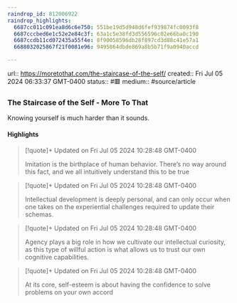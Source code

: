 ```yaml
---
raindrop_id: 812006922
raindrop_highlights:
  6687cc011c091ea8d6c6e750: 551be19d5d948d6fef939874fc0093f8
  6687cccbed6e1c52e2e84c3f: 63a1c5e38fd3d556596c02e66ba0c190
  6687ccdb11cd072435a55f4e: 8f90058596db28f897cd3d88c41e57a1
  6688032025867f21f0081e96: 9495864dbde869a8b5b71f9a0940accd

---
```


url:: https://moretothat.com/the-staircase-of-the-self/
created:: Fri Jul 05 2024 06:33:37 GMT-0400
status:: #🟥
medium:: #source/article


### The Staircase of the Self - More To That

Knowing yourself is much harder than it sounds.

#### Highlights

> [!quote]+ Updated on Fri Jul 05 2024 10:28:48 GMT-0400
>
> Imitation is the birthplace of human behavior. There’s no way around this fact, and we all intuitively understand this to be true

> [!quote]+ Updated on Fri Jul 05 2024 10:28:48 GMT-0400
>
> Intellectual development is deeply personal, and can only occur when one takes on the experiential challenges required to update their schemas.

> [!quote]+ Updated on Fri Jul 05 2024 10:28:48 GMT-0400
>
> Agency plays a big role in how we cultivate our intellectual curiosity, as this type of willful action is what allows us to trust our own cognitive capabilities.

> [!quote]+ Updated on Fri Jul 05 2024 10:28:48 GMT-0400
>
> At its core, self-esteem is about having the confidence to solve problems on your own accord
